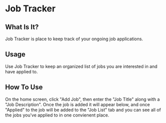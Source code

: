 # Job Tracker

## What Is It?

Job Tracker is place to keep track of your ongoing job applications.

## Usage

Use Job Tracker to keep an organized list of jobs you are interested in and have applied to.

## How To Use

On the home screen, click "Add Job", then enter the "Job Title" along with a "Job Description". Once the job is added it will appear below, and once "Applied" to the job will be added to the "Job List" tab and you can see all of the jobs you've applied to in one convienent place. 


